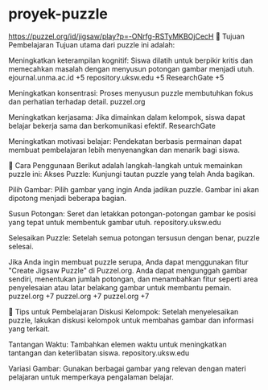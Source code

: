 # proyek-puzzle
https://puzzel.org/id/jigsaw/play?p=-ONrfg-RSTyMKBOjCecH
🎯 Tujuan Pembelajaran
Tujuan utama dari puzzle ini adalah:​

Meningkatkan keterampilan kognitif: Siswa dilatih untuk berpikir kritis dan memecahkan masalah dengan menyusun potongan gambar menjadi utuh.​
ejournal.unma.ac.id
+5
repository.uksw.edu
+5
ResearchGate
+5

Meningkatkan konsentrasi: Proses menyusun puzzle membutuhkan fokus dan perhatian terhadap detail.​
puzzel.org

Meningkatkan kerjasama: Jika dimainkan dalam kelompok, siswa dapat belajar bekerja sama dan berkomunikasi efektif.​
ResearchGate

Meningkatkan motivasi belajar: Pendekatan berbasis permainan dapat membuat pembelajaran lebih menyenangkan dan menarik bagi siswa. ​

🧩 Cara Penggunaan
Berikut adalah langkah-langkah untuk memainkan puzzle ini:​
Akses Puzzle: Kunjungi tautan puzzle yang telah Anda bagikan.​

Pilih Gambar: Pilih gambar yang ingin Anda jadikan puzzle. Gambar ini akan dipotong menjadi beberapa bagian.​

Susun Potongan: Seret dan letakkan potongan-potongan gambar ke posisi yang tepat untuk membentuk gambar utuh.​
repository.uksw.edu

Selesaikan Puzzle: Setelah semua potongan tersusun dengan benar, puzzle selesai.​

Jika Anda ingin membuat puzzle serupa, Anda dapat menggunakan fitur "Create Jigsaw Puzzle" di Puzzel.org. Anda dapat mengunggah gambar sendiri, menentukan jumlah potongan, dan menambahkan fitur seperti area penyelesaian atau latar belakang gambar untuk membantu pemain. ​
puzzel.org
+7
puzzel.org
+7
puzzel.org
+7

🧠 Tips untuk Pembelajaran
Diskusi Kelompok: Setelah menyelesaikan puzzle, lakukan diskusi kelompok untuk membahas gambar dan informasi yang terkait.​

Tantangan Waktu: Tambahkan elemen waktu untuk meningkatkan tantangan dan keterlibatan siswa.​
repository.uksw.edu

Variasi Gambar: Gunakan berbagai gambar yang relevan dengan materi pelajaran untuk memperkaya pengalaman belajar.
